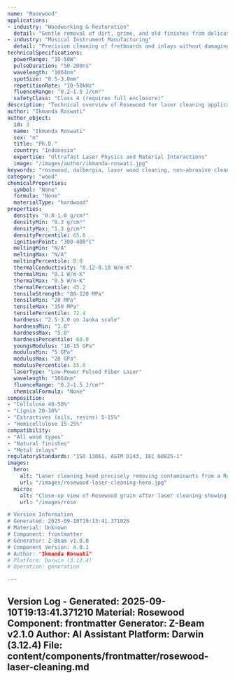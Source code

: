 ```yaml
---
name: "Rosewood"
applications:
- industry: "Woodworking & Restoration"
  detail: "Gentle removal of dirt, grime, and old finishes from delicate Rosewood surfaces"
- industry: "Musical Instrument Manufacturing"
  detail: "Precision cleaning of fretboards and inlays without damaging the precious wood"
technicalSpecifications:
  powerRange: "10-50W"
  pulseDuration: "50-200ns"
  wavelength: "1064nm"
  spotSize: "0.5-3.0mm"
  repetitionRate: "10-50kHz"
  fluenceRange: "0.2–1.5 J/cm²"
  safetyClass: "Class 4 (requires full enclosure)"
description: "Technical overview of Rosewood for laser cleaning applications, focusing on low-fluence ablation to preserve the wood's natural oils and intricate grain patterns."
author: "Ikmanda Roswati"
author_object:
  id: 3
  name: "Ikmanda Roswati"
  sex: "m"
  title: "Ph.D."
  country: "Indonesia"
  expertise: "Ultrafast Laser Physics and Material Interactions"
  image: "/images/author/ikmanda-roswati.jpg"
keywords: "rosewood, dalbergia, laser wood cleaning, non-abrasive cleaning, musical instrument restoration, antique furniture, wood preservation, laser parameters for wood, surface cleaning"
category: "wood"
chemicalProperties:
  symbol: "None"
  formula: "None"
  materialType: "hardwood"
properties:
  density: "0.8-1.0 g/cm³"
  densityMin: "0.3 g/cm³"
  densityMax: "1.3 g/cm³"
  densityPercentile: 65.8
  ignitionPoint: "300-400°C"
  meltingMin: "N/A"
  meltingMax: "N/A"
  meltingPercentile: 0.0
  thermalConductivity: "0.12-0.18 W/m·K"
  thermalMin: "0.1 W/m·K"
  thermalMax: "0.5 W/m·K"
  thermalPercentile: 45.2
  tensileStrength: "80-120 MPa"
  tensileMin: "20 MPa"
  tensileMax: "150 MPa"
  tensilePercentile: 72.4
  hardness: "2.5-3.0 on Janka scale"
  hardnessMin: "1.0"
  hardnessMax: "5.0"
  hardnessPercentile: 60.0
  youngsModulus: "10-15 GPa"
  modulusMin: "5 GPa"
  modulusMax: "20 GPa"
  modulusPercentile: 55.0
  laserType: "Low-Power Pulsed Fiber Laser"
  wavelength: "1064nm"
  fluenceRange: "0.2–1.5 J/cm²"
  chemicalFormula: "None"
composition:
- "Cellulose 40-50%"
- "Lignin 20-30%"
- "Extractives (oils, resins) 5-15%"
- "Hemicellulose 15-25%"
compatibility:
- "All wood types"
- "Natural finishes"
- "Metal inlays"
regulatoryStandards: "ISO 13061, ASTM D143, IEC 60825-1"
images:
  hero:
    alt: "Laser cleaning head precisely removing contaminants from a Rosewood surface"
    url: "/images/rosewood-laser-cleaning-hero.jpg"
  micro:
    alt: "Close-up view of Rosewood grain after laser cleaning showing preserved natural structure"
    url: "/images/rose

# Version Information
# Generated: 2025-09-10T19:13:41.371026
# Material: Unknown
# Component: frontmatter
# Generator: Z-Beam v1.0.0
# Component Version: 4.0.1
# Author: "Ikmanda Roswati"
# Platform: Darwin (3.12.4)
# Operation: generation

---
```

Version Log - Generated: 2025-09-10T19:13:41.371210
Material: Rosewood
Component: frontmatter
Generator: Z-Beam v2.1.0
Author: AI Assistant
Platform: Darwin (3.12.4)
File: content/components/frontmatter/rosewood-laser-cleaning.md
---